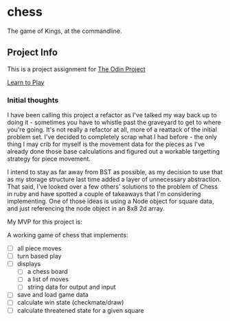 # chess

The game of Kings, at the commandline.

## Project Info

This is a project assignment for [The Odin Project](https://theodinproject.com)

[Learn to Play](https://www.chess.com/learn-how-to-play-chess)

### Initial thoughts

I have been calling this project a refactor as I've talked my way back up to doing it - sometimes you have to whistle past the graveyard to get to where you're going.  It's not really a refactor at all, more of a reattack of the initial problem set.  I've decided to completely scrap what I had before - the only thing I may crib for myself is the movement data for the pieces as I've already done those base calculations and figured out a workable targetting strategy for piece movement.

I intend to stay as far away from BST as possible, as my decision to use that as my storage structure last time added a layer of unnecessary abstraction.  That said, I've looked over a few others' solutions to the problem of Chess in ruby and have spotted a couple of takeaways that I'm considering implementing.  One of those ideas is using a Node object for square data, and just referencing the node object in an 8x8 2d array.  

My MVP for this project is:

A working game of chess that implements: 
- [ ] all piece moves 
- [ ] turn based play 
- [ ] displays
  - [ ] a chess board 
  - [ ] a list of moves
  - [ ] string data for output and input
- [ ] save and load game data
- [ ] calculate win state (checkmate/draw)
- [ ] calculate threatened state for a given square